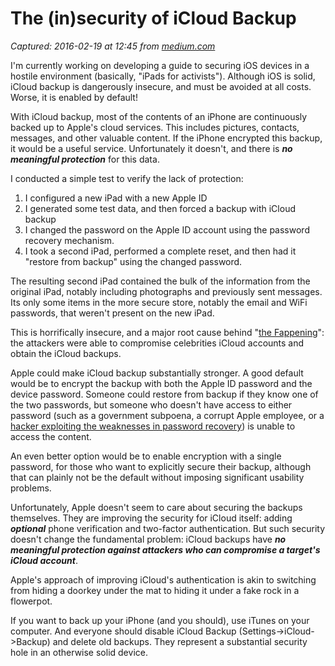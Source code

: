 # The (in)security of iCloud Backup

_Captured: 2016-02-19 at 12:45 from [medium.com](https://medium.com/@nweaver/the-in-security-of-icloud-backup-41b980977653#.5egxj3gxi)_

I'm currently working on developing a guide to securing iOS devices in a hostile environment (basically, "iPads for activists"). Although iOS is solid, iCloud backup is dangerously insecure, and must be avoided at all costs. Worse, it is enabled by default!

With iCloud backup, most of the contents of an iPhone are continuously backed up to Apple's cloud services. This includes pictures, contacts, messages, and other valuable content. If the iPhone encrypted this backup, it would be a useful service. Unfortunately it doesn't, and there is **_no meaningful protection_** for this data.

I conducted a simple test to verify the lack of protection:

  1. I configured a new iPad with a new Apple ID
  2. I generated some test data, and then forced a backup with iCloud backup
  3. I changed the password on the Apple ID account using the password recovery mechanism.
  4. I took a second iPad, performed a complete reset, and then had it "restore from backup" using the changed password.

The resulting second iPad contained the bulk of the information from the original iPad, notably including photographs and previously sent messages. Its only some items in the more secure store, notably the email and WiFi passwords, that weren't present on the new iPad.

This is horrifically insecure, and a major root cause behind "[the Fappening](https://en.wikipedia.org/wiki/2014_celebrity_photo_hack)": the attackers were able to compromise celebrities iCloud accounts and obtain the iCloud backups.

Apple could make iCloud backup substantially stronger. A good default would be to encrypt the backup with both the Apple ID password and the device password. Someone could restore from backup if they know one of the two passwords, but someone who doesn't have access to either password (such as a government subpoena, a corrupt Apple employee, or a [hacker exploiting the weaknesses in password recovery](https://www.theverge.com/a/anatomy-of-a-hack)) is unable to access the content.

An even better option would be to enable encryption with a single password, for those who want to explicitly secure their backup, although that can plainly not be the default without imposing significant usability problems.

Unfortunately, Apple doesn't seem to care about securing the backups themselves. They are improving the security for iCloud itself: adding **_optional_** phone verification and two-factor authentication. But such security doesn't change the fundamental problem: iCloud backups have **_no meaningful protection against attackers who can compromise a target's iCloud account_**.

Apple's approach of improving iCloud's authentication is akin to switching from hiding a doorkey under the mat to hiding it under a fake rock in a flowerpot.

If you want to back up your iPhone (and you should), use iTunes on your computer. And everyone should disable iCloud Backup (Settings->iCloud->Backup) and delete old backups. They represent a substantial security hole in an otherwise solid device.
